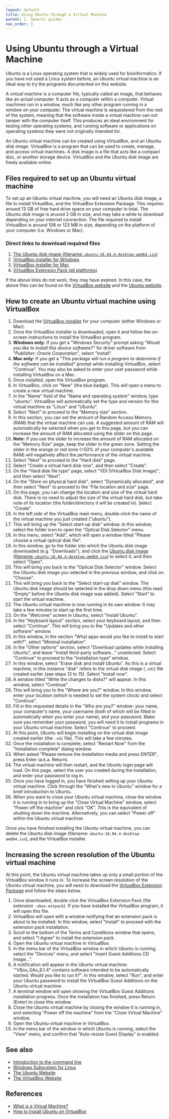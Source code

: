 ```yaml
---
layout: default
title: Using Ubuntu through a Virtual Machine
parent: 1. General guides
nav_order: 3
---
```



# Using Ubuntu through a Virtual Machine

*Ubuntu* is a Linux operating system that is widely used for bioinformatics.
If you have not used a Linux system before, an Ubuntu virtual machine is an ideal way to try the programs documented on this website.

A *virtual machine* is a computer file, typically called an image, that behaves like an actual computer.
It acts as a computer within a computer.
Virtual machines run in a window, much like any other program running in a window on your computer.
The virtual machine is sequestered from the rest of the system, meaning that the software inside a virtual machine can not tamper with the computer itself.
This produces an ideal environment for testing other operating systems, and running software or applications on operating systems they were not originally intended for.

An Ubuntu virtual machine can be created using *VirtualBox*, and an Ubuntu *disk image*.
VirtualBox is a program that can be used to create, manage, and access virtual machines.
A disk image is a file that acts like a compact disc, or another storage device.
VirtualBox and the Ubuntu disk image are freely available online.

## Files required to set up an Ubuntu virtual machine

To set up an Ubuntu virtual machine, you will need an Ubuntu disk image, a file to install VirtualBox, and the VirtualBox Extension Package.
This requires around 13 GB of free hard drive space on your computer in total.
The Ubuntu disk image is around 2 GB in size, and may take a while to download depending on your internet connection.
The file required to install VirtualBox is around 108 or 123 MB in size, depending on the platform of your computer (i.e. Windows or Mac).

### Direct links to download required files

1. [The Ubuntu disk image (filename: `ubuntu-18.04.4-desktop-amd64.iso`)](http://releases.ubuntu.com/18.04.4/ubuntu-18.04.4-desktop-amd64.iso)
2. [VirtualBox installer for Windows](https://download.virtualbox.org/virtualbox/6.1.4/VirtualBox-6.1.4-136177-Win.exe)
3. [VirtualBox installer for Mac](https://download.virtualbox.org/virtualbox/6.1.4/VirtualBox-6.1.4-136177-OSX.dmg)
4. [VirtualBox Extension Pack (all platforms)](https://download.virtualbox.org/virtualbox/6.1.4/Oracle_VM_VirtualBox_Extension_Pack-6.1.4.vbox-extpack)

If the above links do not work, they may have expired.
In this case, the above files can be found on the [VirtualBox website](https://www.virtualbox.org/wiki/Downloads) and the [Ubuntu website](https://ubuntu.com/download/desktop).

## How to create an Ubuntu virtual machine using VirtualBox

1. Download the [VirtualBox installer](#direct-links-to-download-required-files) for your computer (either Windows or Mac).
2. Once the VirtualBox installer is downloaded, open it and follow the on-screen instructions to install the VirtualBox program.
3. **Windows only:** If you get a "Windows Security" prompt asking *"Would you like to install this device software?"* for driver software from *"Publisher: Oracle Corporation"*, select "Install".
4. **Mac only:** If you get a *"This package will run a program to determine if the software can be installed"* prompt while installing VirtualBox, select "Continue". You may also be asked to enter your user password while installing VirtualBox on a Mac.
5. Once installed, open the VirtualBox program.
6. In VirtualBox, click on "New" (the blue badge). This will open a menu to create a new virtual machine.
7. In the "Name" field of the "Name and operating system" window, type "ubuntu". VirtualBox will automatically set the type and version for this virtual machine as "Linux" and "Ubuntu".
8. Select "Next" to proceed to the "Memory size" section.
9. In this section, you can set the amount of Random Access Memory (RAM) that the virtual machine can use. A suggested amount of RAM will automatically be selected when you get to this page, but you can increase the amount of RAM allocated using the slider on this page.
10. **Note:** If you use the slider to increase the amount of RAM allocated on the "Memory Size" page, keep the slider in the green zone. Setting the slider in the orange or red zone (>50% of your computer's available RAM) will negatively affect the performance of the virtual machine.
11. Select "Next" to proceed to the "Hard disk" page.
12. Select "Create a virtual hard disk now", and then select "Create".
13. On the "Hard disk file type" page, select "VDI (VirtualBox Disk Image)", and then select "Next".
14. On the "Store on physical hard disk", select "Dynamically allocated", and then select "Next" to proceed to the "File location and size" page.
15. On this page, you can change the location and size of the virtual hard disk. There is no need to adjust the size of the virtual hard disk, but take note of its location (the folder/directory it will be created in). Select "Create".
16. In the left side of the VirtualBox main menu, double-click the name of the virtual machine you just created ("ubuntu").
17. This will bring up the "Select start-up disk" window. In this window, select the folder icon to open the "Optical Disk Selector" menu.
18. In this menu, select "Add", which will open a window titled "Please choose a virtual optical disk file".
19. In this window, go to the folder into which the Ubuntu disk image downloaded (e.g. "Downloads"), and click the [Ubuntu disk image (filename: `ubuntu-18.04.4-desktop-amd64.iso`)](#direct-links-to-download-required-files) to select it, and then select "Open".
20. This will bring you back to the "Optical Disk Selector" window. Select the Ubuntu disk image you selected in the previous window, and click on "Choose".
21. This will bring you back to the "Select start-up disk" window. The Ubuntu disk image should be selected in the drop down menu (this read "Empty" before the Ubuntu disk image was added). Select "Start" to start the virtual machine.
22. The Ubuntu virtual machine is now running in its own window. It may take a few minutes to start up the first time.
23. On the "Welcome" screen in Ubuntu, select "Install Ubuntu".
24. In the "Keyboard layout" section, select your keyboard layout, and then select "Continue". This will bring you to the "Updates and other software" window.
25. In this window, in the section "What apps would you like to install to start with?", select "Minimal installation".
26. In the "Other options" section, select "Download updates while installing Ubuntu", and leave "Install third-party software..." unselected. Select "Continue" to proceed to the "Installation type" window.
27. In this window, select "Erase disk and install Ubuntu". As this is a virtual machine, in this instance "disk" refers to the virtual disk image (`.vdi`) file created earlier (see steps 12 to 15). Select "Install now".
28. A window titled "Write the changes to disks?" will appear. In this window, select "Continue".
29. This will bring you to the "Where are you?" window. In this window, enter your location (which is needed to set the system clock) and select "Continue".
30. Fill in the requested details in the "Who are you?" window: your name, your computer's name, your username (both of which will be filled in automatically when you enter your name), and your password. Make sure you remember your password, you will need it to install programs in your Ubuntu virtual machine. Select "Continue" to proceed.
31. At this point, Ubuntu will begin installing on the virtual disk image created earlier (the `.vdi` file). This will take a few minutes.
32. Once the installation is complete, select "Restart Now" from the "Installation complete" dialog window.
33. When asked "Please remove the installation media and press ENTER", press Enter (a.k.a. Return).
34. The virtual machine will then restart, and the Ubuntu login page will load. On this page, select the user you created during the installation, and enter your password to log in.
35. Once you have logged in, you have finished setting up your Ubuntu virtual machine. Click through the "What's new in Ubuntu" window for a brief introduction to Ubuntu.
36. When you want to close your Ubuntu virtual machine, close the window it is running in to bring up the "Close Virtual Machine" window, select "Power off the machine" and click "OK". This is the equivalent of shutting down the machine. Alternatively, you can select "Power off" within the Ubuntu virtual machine.

Once you have finished installing the Ubuntu virtual machine, you can delete the Ubuntu disk image (filename: `ubuntu-18.04.4-desktop-amd64.iso`), and the VirtualBox installer.

## Increasing the screen resolution of the Ubuntu virtual machine

At this point, the Ubuntu virtual machine takes up only a small portion of the VirtualBox window it runs in.
To increase the screen resolution of the Ubuntu virtual machine, you will need to download the [VirtualBox Extension Package](#direct-links-to-download-required-files) and follow the steps below.

1. Once downloaded, double click the VirtualBox Extension Pack (file extension `.vbox-extpack`). If you have installed the VirtualBox program, it will open this file.
2. VirtualBox will open with a window notifying that an extension pack is about to be installed. In this window, select "Install" to proceed with the extension pack installation.
3. Scroll to the bottom of the Terms and Conditions window that opens, and select "I Agree" to install the extension pack.
4. Open the Ubuntu virtual machine in VirtualBox.
5. In the menu bar of the VirtualBox window in which Ubuntu is running, select the "Devices" menu, and select "Insert Guest Additions CD image...".
6. A notification will appear in the Ubuntu virtual machine: '"VBox_GAs_6.1.4" contains software intended to be automatically started. Would you like to run it?". In this window, select "Run", and enter your Ubuntu password to install the VirtualBox Guest Additions on the Ubuntu virtual machine.
7. A terminal window will open showing the VirtualBox Guest Additions installation progress. Once the installation has finished, press Return (Enter) to close this window.
8. Close the Ubuntu virtual machine by closing the window it is running in, and selecting "Power off the machine" from the "Close Virtual Machine" window.
9. Open the Ubuntu virtual machine in VirtualBox.
10. In the menu bar of the window in which Ubuntu is running, select the "View" menu, and confirm that "Auto-resize Guest Display" is enabled.

## See also

- [Introduction to the command line](cl_intro.md)
- [Windows Subsystem for Linux](wsl.md)
- [The Ubuntu Website](https://ubuntu.com/)
- [The VirtualBox Website](https://www.virtualbox.org/)

## References

- [What is a Virtual Machine?](https://azure.microsoft.com/en-us/overview/what-is-a-virtual-machine/)
- [How to Install Ubuntu on VirtualBox](https://www.wikihow.com/Install-Ubuntu-on-VirtualBox)
